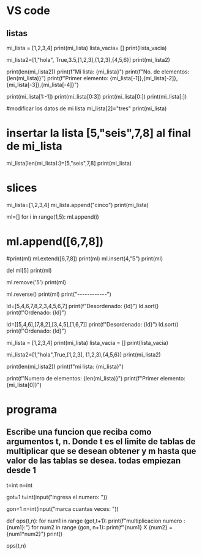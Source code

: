 # VS code
## listas

mi_lista = [1,2,3,4]
print(mi_lista)
lista_vacia= []
print(lista_vacia)

mi_lista2=[1,"hola", True,3.5,[1,2,3],(1,2,3),{4,5,6}]
print(mi_lista2)


print(len(mi_lista2))
print(f"Mi lista: {mi_lista}")
print(f"No. de elementos: {len(mi_lista)}")
print(f"Primer elemento: {mi_lista[-1]},{mi_lista[-2]},{mi_lista[-3]},{mi_lista[-4]}")

print(mi_lista[1:-1])
print(mi_lista[0:3])
print(mi_lista[0:])
print(mi_lista[:])


#modificar los datos de mi lista
mi_lista[2]="tres"
print(mi_lista)

# insertar la lista [5,"seis",7,8] al final de mi_lista

mi_lista[len(mi_lista):]=[5,"seis",7,8]
print(mi_lista)

# slices

mi_lista=[1,2,3,4]
mi_lista.append("cinco")
print(mi_lista)

ml=[]
for i in range(1,5):
    ml.append(i)

# ml.append([6,7,8])
#print(ml)
ml.extend([6,7,8])
print(ml)
ml.insert(4,"5")
print(ml)

del ml[5]
print(ml)

ml.remove('5') 
print(ml)

ml.reverse()
print(ml)
print("------------")

ld=[5,4,6,7,8,2,3,4,5,6,7]
print(f"Desordenado: {ld}")
ld.sort()
print(f"Ordenado: {ld}") 

ld=[[5,4,6],[7,8,2],[3,4,5],[1,6,7]]
print(f"Desordenado: {ld}")
ld.sort()
print(f"Ordenado: {ld}") 

mi_lista = [1,2,3,4]
print(mi_lista)
lista_vacia = []
print(lista_vacia)

mi_lista2=[1,"hola",True,[1,2,3], (1,2,3),{4,5,6}]
print(mi_lista2)

print(len(mi_lista2))
print(f"mi lista: {mi_lista}")

print(f"Numero de elementos: {len(mi_lista)}")
print(f"Primer elemento: {mi_lista[0]}")


# programa 
## Escribe una funcion que reciba como argumentos t, n.  Donde t es el limite de tablas de multiplicar que se desean obtener y m hasta que valor de las tablas se desea. todas empiezan desde 1

t=int 
n=int 

got=1
t=int(input("ingresa el numero:  "))

gon=1
n=int(input("marca cuantas veces:  "))

def ops(t,n):
    for num1 in range (got,t+1):
        print(f"multiplicacion numero : {num1}:")
        for num2 in range (gon, n+1):
            print(f"{num1} X {num2} = {num1*num2}")
        print()

ops(t,n)
